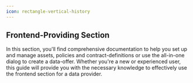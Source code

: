 ```yaml
---
icon: rectangle-vertical-history
---
```


## Frontend-Providing Section

In this section, you'll find comprehensive documentation to help you set up and manage assets, policies and contract-definitions or use the all-in-one dialog to create a data-offer. Whether you're a new or experienced user, this guide will provide you with the necessary knowledge to effectively use the frontend section for a data provider.
